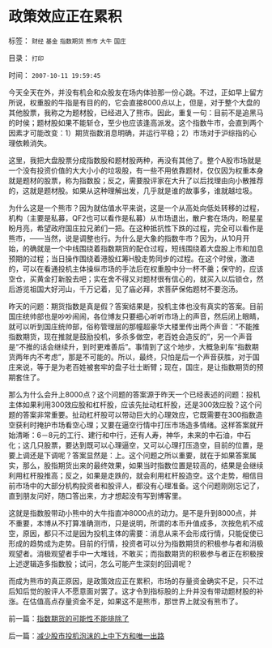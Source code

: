 # 政策效应正在累积

标签： `财经` `基金` `指数期货` `熊市` `大牛` `国庄` 

目录： `打印`

时间： `2007-10-11 19:59:45`

今天全天在外，并没有机会和众股友在场内体验那一份心跳。不过，正如早上留方所说，权重股的牛指是有目的的，它会直接8000点以上，但是，对于整个大盘的其他股票，我称之为题材股，已经进入了熊市。因此，重复一句：目前不是追黑马的时侯；题材股如果不能斩仓，至少也应该逢高派发。这个指数牛市，会直到两个因素才可能改变：1）期货指数消息明确，并运行平稳；2）市场对于沪综指的心理依赖消失。

这里，我把大盘股票分成指数股和题材股两种，再没有其他了。整个A股市场就是一个没有投资价值的大大小小的垃圾股，有一些不用依靠题材，仅仅因为权重本身就是题材的股票，称为指数股；反之，需要股评家在大升了以后找理由向小散推荐的，这就是题材股。如果从这种理解出发，几乎就是谁的故事多，谁就越垃圾。

为什么这是一个熊市？因为就估值水平来说，这是一个从高处向低处转移的过程，机构（主要是私募，QF2也可以看作是私募）从市场退出，散户套在场内，盼星星盼月亮，希望政府国庄拉兄弟们一把。在这种抵抗性下跌的过程，完全可以看作是熊市，——当然，说是调整也行。为什么是大象的指数牛市？因为，从10月开始，的确就是一个中线围绕着指数期货的配仓过程，短线围绕着大盘股上市和加息预期的过程；当日操作围绕着港股红筹H股走势同步的过程。在这个时侯，激进的，可以在看通投机主体操纵市场的手法后在权重股中分一杯不羹；保守的，应该空仓，买黄金打新股去吧；实在舍不得又对题材很有信心的，就买入以后锁仓，然后游览祖国大好河山，千万记着，见了庙必拜，求菩萨保佑题材不要泡汤。

昨天的问题：期货指数是真是假？答案结果是，投机主体也没有真实的答案。目前国庄统帅部也是吵吵闹闹，各位博友只要细心听听市场上的声音，然后闭上眼睛，就可以听到国庄统帅部，俗称管理层的那幢超豪华大楼里传出两个声音：“不能推指数期货，现在推就是鼓励投机，多杀多做空，老百姓会造反的”，另一个声音是“不推的话会继续升，到时更难善后”。事情到了这个地步，大概急刹车“指数期货两年内不考虑”，那是不可能的。所以，最终，只怕是后一个声音获胜，对于国庄来说，等于是为老百姓被套牢的盘子壮士断臂；现在，国庄，是让指数期货的预期套住了。

那么为什么会升上8000点？这个问题的答案源于昨天一个已经表述的问题：投机主体如果利用300效应股和杠杆股，应该先扯动杠杆股，还是300效应股？这个问题的答案非常重要。扯动杠杆股可以带动巨大的心理效应，它既需要在300指数造空获利时掩护市场看空心理；又要在逼空行情中打压市场造多情绪。这样答案就开始清晰：6－8元的工行、建行和中行，还有人寿，神华，未来的中石油，中石化；这几只股票，要达到既可以心理逼空，又可以心理打压造空，目前的位置，是要上调还是下调呢？答案显然是：上。这个问题之所以重要，就在于如果答案属实，那么，股指期货出来的最终效果，如果当时指数位置是较高的，结果是会继续利用杠杆股推高；反之，如果是走跌的，就会利用杠杆股造空。这个走势，相信目前市场中的大部分机构投资者和股评人，都没有心理准备。这个问题刚刚忘记了，直到朋友问好，随口答出来，方才想起没有写到博客里。

这就是指数股带动小熊中的大牛指直冲8000点的动力。是不是升到8000点，并不重要，本博从不打算准确测市，只是说明，所谓的本币升值成多，次按危机不成空，原因，都只不过是因为投机主体的需要：消息从来不会形成行情，只能促使已形成的趋势成为走势。目前的行情，投资者可以分为指数期货的积极参与者和消极观望者。消极观望者手中一大堆钱，不敢买；而指数期货的积极参与者正在积极按上述逻辑造多指数股；试问，怎么可能产生深刻的回调呢？

而成为熊市的真正原因，是政策效应正在累积，市场的存量资金确实不足，只不过后知后觉的股评人不愿意面对罢了。这才令到指标股的上升并没有带动题材股的补涨。在估值高点存量资金不足，如果这不是熊市，那世界上就没有熊市了。



前一篇：[指数期货的可能性不能排除了](../../../2007/10/10/指数期货的可能性不能排除了.md)

后一篇：[减少股市投机泡沫的上中下方和唯一出路](../../../2007/10/11/减少股市投机泡沫的上中下方和唯一出路.md)